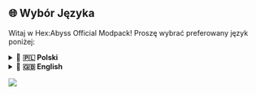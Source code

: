 ## 🌐 Wybór Języka

Witaj w Hex:Abyss Official Modpack! Proszę wybrać preferowany język poniżej:


<details>
  <summary>🔹 <strong>🇵🇱 Polski</strong></summary>

# 🔹 MODPACK - INFORMACJE 🔹
**Hex:Abyss Official Modpack** został stworzony specjalnie z myślą o graniu na serwerze Minecraft Hex:Abyss na wersji Forge 47.3.0, 1.20.1.
Modpack będzie aktualizowany w taki sposób, aby sprostać oczekiwaniom wszystkich i zaoszczędzić czas. 

# 🔹 MODPACK – WERSJE DO POBRANIA 🔹
Każdy update będzie zawierał trzy wersje paczki do pobrania:
- **Release**<br>
  - Standardowa paczka dla graczy korzystających z rekomendowanego launchera CurseForge.<br>
  - Do zaimportowania na CurseForge.
- **Raw Release**<br>
  - Paczka dla graczy używających innego launchera niż CurseForge (w tym dla graczy bez kupionej gry Minecraft).<br>
  - Do wypakowania w folderze instancji.
- **Update**<br>
  - Paczka uzupełniająca poprzednią wersję modpacka o nowości w aktualniejszej wersji (tzn. paczka dla graczy z już zainstalowanym modpackiem).<br>
  - Do wypakowania w folderze instancji z wcześniej zainstalowanym modpackiem.<br>
  - W przypadku, gdy update wymaga usunięcia danego elementu w nowszej wersji, który był obecny w starszej - będzie wówczas umieszczany patch note plików, które należy usunąć.

# 🔹 MODPACK – ODMIANY 🔹
Do wygodnej gry na serwerze Minecraft Hex:Abyss zostały przygotowane dwie odmiany paczki:
- **FULL**<br>
  - Pełna, standardowa wersja z **wszystkimi** modami – najbardziej rozbudowana, z bogatą oprawą, dodatkowymi funkcjami i efektami.<br>
  - Dla graczy, którzy mają trochę więcej zasobów sprzętowych i chcą doświadczyć wszystkiego, co oferuje nasz modpack.<br>
- **LITE**<br>
  - Odchudzona wersja, w której usunięto **opcjonalne** mody-dodatki obciążające wydajność.
  - Zoptymalizowana pod kątem maksymalnej płynności i najmniejszego zużycia pamięci, ale wciąż w pełni kompatybilna z serwerem.
  - Idealna dla graczy na słabszych komputerach, którzy nie są w stanie przypisać minimum 8 GB RAM.
  - Dołączony jest minimalistyczny resource pack 16×16 – **_[SMART BOOST](https://www.curseforge.com/minecraft/texture-packs/smart-boost)_**, który:
    - redukuje detale tekstur, odciążając GPU i CPU.
    - wygładza bloki i interfejs, nadając głębokie, czarne GUI.
    - optymalizuje grafikę do prostych, stabilnych form.
    - zapewnia stabilność i płynność nawet na słabszym sprzęcie.
  - Rekomendujemy ustawienie argumentów JVM z pliku [JVM.md](https://github.com/borianek/hexabyss/blob/main/JVM.md). Dzięki temu Minecraft uruchomi się z odpowiednim przydziałem RAM-u i zoptymalizowanymi ustawieniami garbage collectora.  


**Paczka serwera Hex:Abyss rekomenduje posiadanie CurseForge do jej poprawnego wgrania ⬎<br>
Pobierz CurseForge: http://curseforge.bori.graphics**

</details>

<details>
  <summary>🔹 <strong>🇬🇧 English</strong></summary>

# 🔹 MODPACK - GENERAL INFO 🔹

**Hex:Abyss Official Modpack** was created specifically for playing on Hex:Abyss Minecraft server on Forge version 47.3.0, 1.20.1.
The modpack will be updated in such a way as to meet everyone’s expectations and save time.

# 🔹 MODPACK – DOWNLOAD VERSIONS 🔹

Each update will include three downloadable pack versions:

* **Release**<br>
  - Standard pack for players using the recommended CurseForge launcher.<br>
  - To import into CurseForge.
* **Raw Release**<br>
  - Pack for players using a launcher other than CurseForge (including those without a purchased copy of Minecraft).<br>
  - To unzip in the instance folder.
* **Update**<br>
  - Supplemental pack that adds the new content of the latest version to the previous modpack installation.<br>
  - To unzip in the instance folder of an already installed modpack.<br>
  - If the update requires removal of certain files present in the older version, a patch note listing the files to delete will be provided.

# 🔹 MODPACK – VARIANTS 🔹

Two variants of the pack have been prepared for smooth gameplay on the Hex\:Abyss Minecraft server:

* **FULL**<br>
  - The complete, standard version with **all** mods – the most feature-rich, with enhanced visuals, additional functions, and effects.<br>
  - For players with more robust hardware who want to experience everything our modpack has to offer.<br>
* **LITE**<br>
  - A slimmed-down version with **optional** performance-heavy mods removed.<br>
  - Optimized for maximum smoothness and minimal memory usage, while remaining fully compatible with the server.<br>
  - Ideal for players on lower-end computers who cannot allocate at least 8 GB of RAM.<br>
  - Includes the minimalist 16×16 resource pack – **_[SMART BOOST](https://www.curseforge.com/minecraft/texture-packs/smart-boost)_**, which:
    - reduces texture details, offloading GPU and CPU.
    - smooths blocks and interface, providing a deep, black GUI.
    - optimizes graphics into simple, stable forms.
    - ensures stability and smooth performance even on lower-end hardware.
  - We recommend using the JVM arguments settings from the [JVM.md](https://github.com/borianek/hexabyss/blob/main/JVM.md) file. This ensures Minecraft launches with the proper RAM allocation and optimized garbage collector settings.

**Hex:Abyss Official Modpack recommends having CurseForge installed for proper installation ⬎<br>
Download CurseForge: [http://curseforge.bori.graphics](http://curseforge.bori.graphics)**
  
</details>

![](https://github.com/user-attachments/assets/bfb4e4b0-5190-4e0d-88fe-0b692f32156a)
